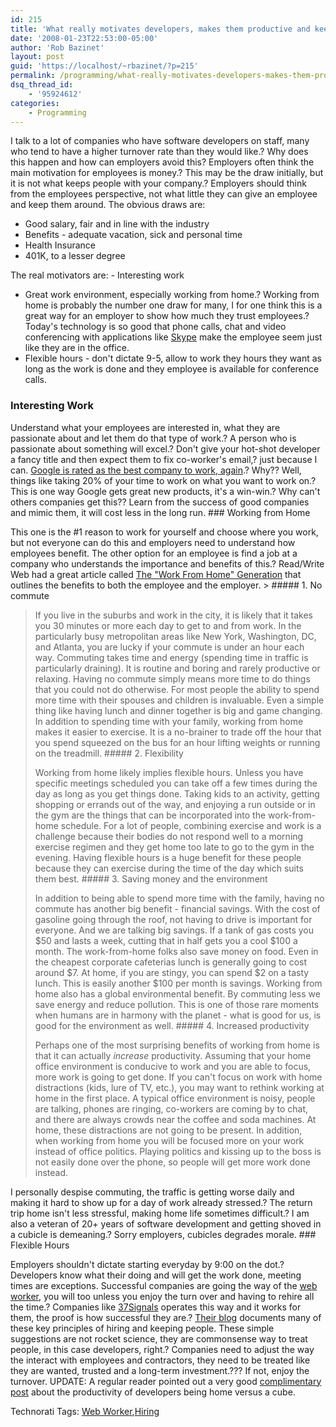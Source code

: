 ```yaml
---
id: 215
title: 'What really motivates developers, makes them productive and keeps them around?'
date: '2008-01-23T22:53:00-05:00'
author: 'Rob Bazinet'
layout: post
guid: 'https://localhost/~rbazinet/?p=215'
permalink: /programming/what-really-motivates-developers-makes-them-productive-and-keeps-them-around/
dsq_thread_id:
    - '95924612'
categories:
    - Programming
---
```


I talk to a lot of companies who have software developers on staff, many who tend to have a higher turnover rate than they would like.? Why does this happen and how can employers avoid this? Employers often think the main motivation for employees is money.? This may be the draw initially, but it is not what keeps people with your company.? Employers should think from the employees perspective, not what little they can give an employee and keep them around. The obvious draws are:

- Good salary, fair and in line with the industry
- Benefits - adequate vacation, sick and personal time
- Health Insurance
- 401K, to a lesser degree
 
 The real motivators are: - Interesting work
- Great work environment, especially working from home.? Working from home is probably the number one draw for many, I for one think this is a great way for an employer to show how much they trust employees.? Today's technology is so good that phone calls, chat and video conferencing with applications like [Skype](https://www.skype.com) make the employee seem just like they are in the office.
- Flexible hours - don't dictate 9-5, allow to work they hours they want as long as the work is done and they employee is available for conference calls.
 
### Interesting Work

 Understand what your employees are interested in, what they are passionate about and let them do that type of work.? A person who is passionate about something will excel.? Don't give your hot-shot developer a fancy title and then expect them to fix co-worker's email,? just because I can. [Google is rated as the best company to work, again](https://www.mercurynews.com/google/ci_8052187?nclick_check=1).? Why?? Well, things like taking 20% of your time to work on what you want to work on.? This is one way Google gets great new products, it's a win-win.? Why can't others companies get this?? Learn from the success of good companies and mimic them, it will cost less in the long run. ### Working from Home

 This one is the #1 reason to work for yourself and choose where you work, but not everyone can do this and employers need to understand how employees benefit. The other option for an employee is find a job at a company who understands the importance and benefits of this.? Read/Write Web had a great article called [The "Work From Home" Generation](https://www.readwriteweb.com/archives/the_work_from_home_generation.php) that outlines the benefits to both the employee and the employer. > ##### 1. No commute
> 
>  If you live in the suburbs and work in the city, it is likely that it takes you 30 minutes or more each day to get to and from work. In the particularly busy metropolitan areas like New York, Washington, DC, and Atlanta, you are lucky if your commute is under an hour each way. Commuting takes time and energy (spending time in traffic is particularly draining). It is routine and boring and rarely productive or relaxing. Having no commute simply means more time to do things that you could not do otherwise. For most people the ability to spend more time with their spouses and children is invaluable. Even a simple thing like having lunch and dinner together is big and game changing. In addition to spending time with your family, working from home makes it easier to exercise. It is a no-brainer to trade off the hour that you spend squeezed on the bus for an hour lifting weights or running on the treadmill. ##### 2. Flexibility
> 
>  Working from home likely implies flexible hours. Unless you have specific meetings scheduled you can take off a few times during the day as long as you get things done. Taking kids to an activity, getting shopping or errands out of the way, and enjoying a run outside or in the gym are the things that can be incorporated into the work-from-home schedule. For a lot of people, combining exercise and work is a challenge because their bodies do not respond well to a morning exercise regimen and they get home too late to go to the gym in the evening. Having flexible hours is a huge benefit for these people because they can exercise during the time of the day which suits them best. ##### 3. Saving money and the environment
> 
>  In addition to being able to spend more time with the family, having no commute has another big benefit - financial savings. With the cost of gasoline going through the roof, not having to drive is important for everyone. And we are talking big savings. If a tank of gas costs you $50 and lasts a week, cutting that in half gets you a cool $100 a month. The work-from-home folks also save money on food. Even in the cheapest corporate cafeterias lunch is generally going to cost around $7. At home, if you are stingy, you can spend $2 on a tasty lunch. This is easily another $100 per month is savings. Working from home also has a global environmental benefit. By commuting less we save energy and reduce pollution. This is one of those rare moments when humans are in harmony with the planet - what is good for us, is good for the environment as well. ##### 4. Increased productivity
> 
>  Perhaps one of the most surprising benefits of working from home is that it can actually *increase* productivity. Assuming that your home office environment is conducive to work and you are able to focus, more work is going to get done. If you can't focus on work with home distractions (kids, lure of TV, etc.), you may want to rethink working at home in the first place. A typical office environment is noisy, people are talking, phones are ringing, co-workers are coming by to chat, and there are always crowds near the coffee and soda machines. At home, these distractions are not going to be present. In addition, when working from home you will be focused more on your work instead of office politics. Playing politics and kissing up to the boss is not easily done over the phone, so people will get more work done instead.

 I personally despise commuting, the traffic is getting worse daily and making it hard to show up for a day of work already stressed.? The return trip home isn't less stressful, making home life sometimes difficult.? I am also a veteran of 20+ years of software development and getting shoved in a cubicle is demeaning.? Sorry employers, cubicles degrades morale. ### Flexible Hours

 Employers shouldn't dictate starting everyday by 9:00 on the dot.? Developers know what their doing and will get the work done, meeting times are exceptions. Successful companies are going the way of the [web worker](https://webworkerdaily.com/), you will too unless you enjoy the turn over and having to rehire all the time.? Companies like [37Signals](https://www.37signals.com) operates this way and it works for them, the proof is how successful they are.? [Their blog](https://www.37signals.com/svn/) documents many of these key principles of hiring and keeping people. These simple suggestions are not rocket science, they are commonsense way to treat people, in this case developers, right.? Companies need to adjust the way the interact with employees and contractors, they need to be treated like they are wanted, trusted and a long-term investment.??? If not, enjoy the turnover. UPDATE: A regular reader pointed out a very good [complimentary post](https://nothinghappens.net/?p=245) about the productivity of developers being home versus a cube. <div class="wlWriterSmartContent" style="display:inline;margin:0;padding:0;">Technorati Tags: [Web Worker](https://technorati.com/tags/Web%20Worker),[Hiring](https://technorati.com/tags/Hiring)</div>